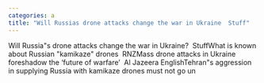 ```yaml
---
categories: a
title: "Will Russias drone attacks change the war in Ukraine  Stuff"
---
```

Will Russia"s drone attacks change the war in Ukraine?&nbsp;&nbsp;StuffWhat is known about Russian "kamikaze" drones&nbsp;&nbsp;RNZMass drone attacks in Ukraine foreshadow the ‘future of warfare’&nbsp;&nbsp;Al Jazeera EnglishTehran"s aggression in supplying Russia with kamikaze drones must not go un